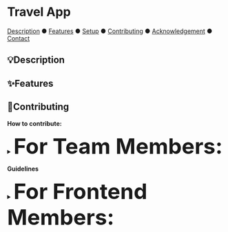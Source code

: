 # Travel App 
[Description](#description) ● [Features](#features) ● [Setup](#setup) ● [Contributing](#contributing) ● [Acknowledgement](#acknowledgement) ● [Contact](#contact)

## 💡Description
<!--to add pa soon mwehhe-->

## ✨️Features
<!-- to be finalized -->

## 🤝Contributing
**How to contribute:**
<details>
  <summary><strong style="font-size: 50px;">For Team Members:</strong></summary>
<br>
  
  1. Clone the repository:
  ```bash
  git clone https://github.com/your-username/travel-app.git
  cd travel-app
  ```
  2. Create a new branch for every new feature:
     - everything needed for a specific feature will be worked on the created branch para mas dali ang pag-fix sa bugs and adding something more for that specific feature
     - you may create a sub branch for your own assigned task (e.g. API, Frontend, etc.):
       - repeat steps 3 and 4
       - create a pull request from the sub branch to the feature branch
       - don't forget to add clear descriptions of the changes when creating a pull request
  ```bash
  git checkout -b feature-name
  ```
  3. ❗️Commit all your changes:
     - make sure to commit and add a comment of the changes para dali ang pag track sa nabuhat
  ```bash
  git add .
  git commit -m "Add comment on changes being made"
  ```
  4. Push your changes to the specific branch:
  ```bash
  git push origin feature-name
  ```
  5. Create a Pull Request (PR):
     - After pushing, go to GitHub and create a pull request from your feature branch to the main branch.
     - Ensure your PR title and description are clear about the changes.
    
  [back to top](#travel-app)
  
</details>

**Guidelines**
<details>
  <summary><strong style="font-size: 50px;">For Frontend Members:</strong></summary>
<br>
  
  1. For organization purposes, please store your `.dart` files on the following folders:
     - `pages` for pages (Home Page, Locations Pages, Itinerary Pages, etc.)
     - `widgets` for widgets and components (button templates, text field templates, timetable, etc.)
     - `services` for functions and classes that directly communicate with the backend
  2. It is also highly encourage to store your `.dart` files on more specified folders depending on its assigned feature
     - `auth` for `.dart` files used for Auth
     - `home` for Home
     - `locations` for Locations
     - `itinerary` for Itinerary
  3. For widgets, if you think a widget can be generally used on any page (doesn't matter if it's an auth page, home page, etc.),
     please store them at the `generic` folder
  4. Colors and font classes are already defined for you in `colors.dart` and `text_styles.dart` respectively under the `config` folder. Please refer
     to these custom colors and font styles to ensure consistency with the Figma design
  5. For more inquiries, please relay those to the #frontend Discord channel 
    
  [back to top](#travel-app)
  
</details>
